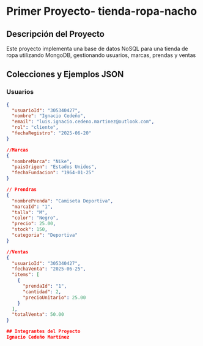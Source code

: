 # Primer Proyecto- tienda-ropa-nacho

## Descripción del Proyecto
Este proyecto implementa una base de datos NoSQL para una tienda de ropa
utilizando MongoDB, gestionando usuarios, marcas, prendas y ventas

## Colecciones y Ejemplos JSON

### Usuarios
```json
{
  "usuarioId": "305340427",
  "nombre": "Ignacio Cedeño",
  "email": "luis.ignacio.cedeno.martinez@outlook.com",
  "rol": "cliente",
  "fechaRegistro": "2025-06-20"
}

//Marcas
{
  "nombreMarca": "Nike",
  "paisOrigen": "Estados Unidos",
  "fechaFundacion": "1964-01-25"
}

// Prendras
{
  "nombrePrenda": "Camiseta Deportiva",
  "marcaId": "1", 
  "talla": "M",
  "color": "Negro",
  "precio": 25.00,
  "stock": 150,
  "categoria": "Deportiva"
}

//Ventas
{
  "usuarioId": "305340427",
  "fechaVenta": "2025-06-25",
  "items": [
    {
      "prendaId": "1", 
      "cantidad": 2,
      "precioUnitario": 25.00
    }
  ],
  "totalVenta": 50.00
}

## Integrantes del Proyecto
Ignacio Cedeño Martínez
